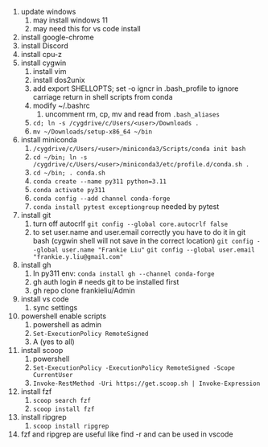 
1. update windows
   1. may install windows 11
   1. may need this for vs code install
1. install google-chrome
1. install Discord
1. install cpu-z
1. install cygwin
   1. install vim
   1. install dos2unix
   1. add export SHELLOPTS; set -o igncr in .bash_profile
      to ignore carriage return in shell scripts from conda
   1. modify ~/.bashrc
      1. uncomment rm, cp, mv and read from `.bash_aliases`
   1. `cd; ln -s /cygdrive/c/Users/<user>/Downloads .`
   1. `mv ~/Downloads/setup-x86_64 ~/bin`
1. install miniconda
   1. `/cygdrive/c/Users/<user>/miniconda3/Scripts/conda init bash`
   1. `cd ~/bin; ln -s /cygdrive/c/Users/<user>/miniconda3/etc/profile.d/conda.sh .`
   1. `cd ~/bin; . conda.sh`
   1. `conda create --name py311 python=3.11`
   1. `conda activate py311`
   1. `conda config --add channel conda-forge`
   1. `conda install pytest exceptiongroup`
      needed by pytest 
1. install git
   1. turn off autocrlf
      `git config --global core.autocrlf false`
   1. to set user.name and user.email correctly you have to do it
      in git bash (cygwin shell will not save in the correct location)
      `git config --global user.name "Frankie Liu"`
      `git config --global user.email "frankie.y.liu@gmail.com"`
1. install gh
   1. In py311 env:
      `conda install gh --channel conda-forge` 
   1. gh auth login # needs git to be installed first
   1. gh repo clone frankieliu/Admin
1. install vs code
   1. sync settings
1. powershell enable scripts
   1. powershell as admin
   1. `Set-ExecutionPolicy RemoteSigned`
   1. A (yes to all)
1. install scoop
   1. powershell
   1. `Set-ExecutionPolicy -ExecutionPolicy RemoteSigned -Scope CurrentUser`
   1. `Invoke-RestMethod -Uri https://get.scoop.sh | Invoke-Expression`
1. install fzf
   1. `scoop search fzf`
   1. `scoop install fzf`
1. install ripgrep
   1. `scoop install ripgrep`
1. fzf and ripgrep are useful like find -r and can be used in vscode
